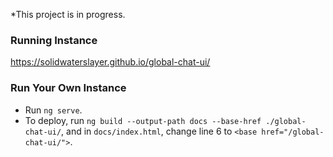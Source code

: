 *This project is in progress.

### Running Instance
https://solidwaterslayer.github.io/global-chat-ui/

### Run Your Own Instance
- Run `ng serve`.
- To deploy, run `ng build --output-path docs --base-href ./global-chat-ui/`, and in `docs/index.html`, change line 6 to `<base href="/global-chat-ui/">`.
